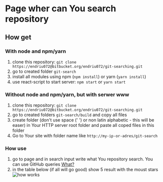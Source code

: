 # Page wher can You search repository

## How get

### With node and npm/yarn
1. clone this repository: `git clone https://endriu072@bitbucket.org/endriu072/git-searching.git`
2. go to created folder `git-search`
3. install all modules using npm (`npm install`) or yarn (`yarn install`)
4. use react-script to start server: `npm start` or `yarn start`

### Without node and npm/yarn, but with serwer www
1. clone this repository: `git clone https://endriu072@bitbucket.org/endriu072/git-searching.git`
2. go to created folders `git-search/build` and copy all files
3. create folder (don't use space (' ') or non latin alphabetic - this will be easer) in Your HTTP server root folder and paste all coped files in this folder
4. Go to Your site with folder name like `http://my-ip-or-adres/git-search`

### How use
1. go to page and in search input write what You repository search. You can use GitHub queries [What?](https://help.github.com/articles/searching-for-repositories/)
2. in the table below (if all will go good) show 5 result with the moust stars
![how works](https://media.giphy.com/media/X6IpGWNNKw1kWDw6Yo/giphy.gif)